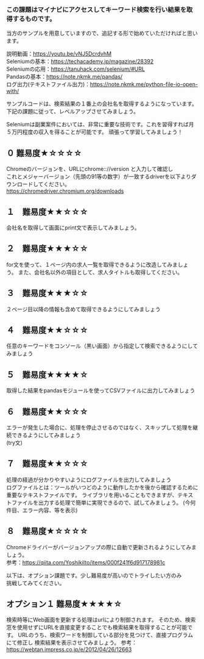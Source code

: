 ### この課題はマイナビにアクセスしてキーワード検索を行い結果を取得するものです。
当方のサンプルを用意していますので、追記する形で始めていただければと思います。

説明動画：https://youtu.be/vNJ5DcrdvhM<br>
Seleniumの基本：https://techacademy.jp/magazine/28392<br>
Seleniumの応用：https://tanuhack.com/selenium/#URL<br>
Pandasの基本：https://note.nkmk.me/pandas/<br>
ログ出力(テキストファイル出力)：https://note.nkmk.me/python-file-io-open-with/<br>

サンプルコードは、検索結果の１番上の会社名を取得するようになっています。
下記の課題に従って、レベルアップさせてみましょう。

Seleniumは副業案件においては、非常に重要な技術です。これを習得すれば月５万円程度の収入を得ることが可能です。
頑張って学習してみましょう！

## ０  難易度★☆☆☆☆
Chromeのバージョンを、URLにchrome:://version と入力して確認し  
これとメジャーバージョン（先頭の91等の数字）が一致するdriverを以下よりダウンロードしてください。  
https://chromedriver.chromium.org/downloads

## １　難易度★★☆☆☆
会社名を取得して画面にprint文で表示してみましょう。

## ２　難易度★★★☆☆
for文を使って、１ページ内の求人一覧を取得できるように改造してみましょう。
また、会社名以外の項目として、求人タイトルも取得してください。

## ３　難易度★★★☆☆
２ページ目以降の情報も含めて取得できるようにしてみましょう

## ４　難易度★★☆☆☆
任意のキーワードをコンソール（黒い画面）から指定して検索できるようにしてみましょう

## ５　難易度★★★★☆
取得した結果をpandasモジュールを使ってCSVファイルに出力してみましょう

## ６　難易度★★☆☆☆
エラーが発生した場合に、処理を停止させるのではなく、スキップして処理を継続できるようにしてみましょう<br>
(try文)

## ７　難易度★★☆☆☆
処理の経過が分かりやすいようにログファイルを出力してみましょう<br>
ログファイルとは：ツールがいつどのように動作したかを後から確認するために重要なテキストファイルです。
ライブラリを用いることもできますが、テキストファイルを出力する処理で簡単に実現できるので、試してみましょう。
(今何件目、エラー内容、等を表示)

## ８　難易度★☆☆☆☆
Chromeドライバーがバージョンアップの際に自動で更新されるようにしてみましょう。  
参考：https://qiita.com/YoshikiIto/items/000f241f6d917178981c

以下は、オプション課題です。少し難易度が高いのでトライしたい方のみ<BR>
挑戦してみてください。

## オプション１ 難易度★★★★☆
検索時等にWeb画面を更新する処理はurlにより制御されます。
そのため、検索窓を使用せずにURLを直接変更することでも検索結果を取得することが可能です。
URLのうち、検索ワードを制御している部分を見つけて、直接プログラムにて修正し
検索結果を表示させてみましょう。
参考：https://webtan.impress.co.jp/e/2012/04/26/12663

